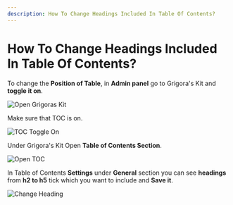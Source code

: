 ```yaml
---
description: How To Change Headings Included In Table Of Contents?
---
```


# How To Change Headings Included In Table Of Contents?

To change the **Position of Table**, in **Admin panel** go to Grigora's Kit and **toggle it on**.

![Open Grigoras Kit](/img/tutorial/chtc1selectGrigoraskit.png)

Make sure that TOC is on.

![TOC Toggle On](/img/tutorial/chtc2toggleon.png)

Under Grigora's Kit Open **Table of Contents Section**.

![Open TOC](/img/tutorial/chtc3tableOfContents.png)

In Table of Contents **Settings** under **General** section you can see **headings** from **h2 to h5** tick which you want to include and **Save it**.

![Change Heading](/img/tutorial/chtc4changeheading.png)